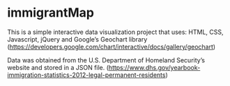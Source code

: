 immigrantMap
============
This is a simple interactive data visualization project that uses:
  HTML, 
  CSS,
  Javascript, 
  jQuery and
  Google’s Geochart library (https://developers.google.com/chart/interactive/docs/gallery/geochart)
  
Data was obtained from the U.S. Department of Homeland Security’s website and stored in a JSON file. (https://www.dhs.gov/yearbook-immigration-statistics-2012-legal-permanent-residents)
